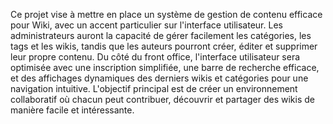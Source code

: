 Ce projet vise à mettre en place un système de gestion de contenu efficace pour Wiki, avec un accent particulier sur l'interface utilisateur. Les administrateurs auront la capacité de gérer facilement les catégories, les tags et les wikis, tandis que les auteurs pourront créer, éditer et supprimer leur propre contenu. Du côté du front office, l'interface utilisateur sera optimisée avec une inscription simplifiée, une barre de recherche efficace, et des affichages dynamiques des derniers wikis et catégories pour une navigation intuitive. L'objectif principal est de créer un environnement collaboratif où chacun peut contribuer, découvrir et partager des wikis de manière facile et intéressante.
